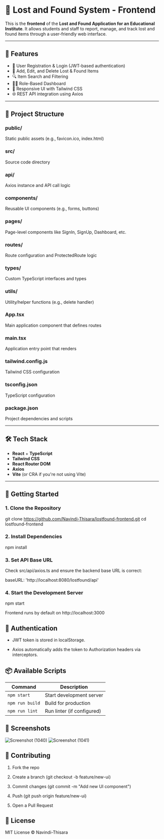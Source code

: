 # 🎒 Lost and Found System - Frontend

This is the **frontend** of the **Lost and Found Application for an Educational Institute**. It allows students and staff to report, manage, and track lost and found items through a user-friendly web interface.

---

## 🚀 Features

- 🔐 User Registration & Login (JWT-based authentication)
- 🧾 Add, Edit, and Delete Lost & Found Items
- 🔍 Item Search and Filtering
- 🧑‍💼 Role-Based Dashboard
- 🎨 Responsive UI with Tailwind CSS
- 🌐 REST API integration using Axios

---

## 📁 Project Structure

### public/
Static public assets (e.g., favicon.ico, index.html)

### src/
Source code directory

### api/
Axios instance and API call logic

### components/
Reusable UI components (e.g., forms, buttons)

### pages/
Page-level components like SignIn, SignUp, Dashboard, etc.

### routes/
Route configuration and ProtectedRoute logic

### types/
Custom TypeScript interfaces and types

### utils/
Utility/helper functions (e.g., delete handler)

### App.tsx
Main application component that defines routes

### main.tsx
Application entry point that renders <App />

### tailwind.config.js
Tailwind CSS configuration

### tsconfig.json
TypeScript configuration

### package.json
Project dependencies and scripts

---

## 🛠️ Tech Stack

- **React** + **TypeScript**
- **Tailwind CSS**
- **React Router DOM**
- **Axios**
- **Vite** (or CRA if you're not using Vite)

---

## 🔧 Getting Started

### 1. Clone the Repository

git clone https://github.com/Navindi-Thisara/lostfound-frontend.git
cd lostfound-frontend

### 2. Install Dependencies

npm install

### 3. Set API Base URL
Check src/api/axios.ts and ensure the backend base URL is correct:

baseURL: 'http://localhost:8080/lostfound/api'

### 4. Start the Development Server

npm start

Frontend runs by default on http://localhost:3000

## 🔐 Authentication

- JWT token is stored in localStorage.

- Axios automatically adds the token to Authorization headers via interceptors.

## 📦 Available Scripts

| Command         | Description                |
| --------------- | -------------------------- |
| `npm start`     | Start development server   |
| `npm run build` | Build for production       |
| `npm run lint`  | Run linter (if configured) |

## 📸 Screenshots
![Screenshot (1040)](https://github.com/user-attachments/assets/18d13fab-d0e9-4b1a-91b9-b56e0b55883a)
![Screenshot (1041)](https://github.com/user-attachments/assets/917bc6e6-94da-42f3-b315-9379f4aa5ead)

## 🤝 Contributing

1. Fork the repo

2. Create a branch (git checkout -b feature/new-ui)

3. Commit changes (git commit -m "Add new UI component")

4. Push (git push origin feature/new-ui)

5. Open a Pull Request

## 📜 License
MIT License © Navindi-Thisara


